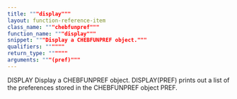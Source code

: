 ```yaml
---
title: """display"""
layout: function-reference-item
class_name: """chebfunpref"""
function_name: """display"""
snippet: """Display a CHEBFUNPREF object."""
qualifiers: """"""
return_type: """"""
arguments: """(pref)"""
---
```


 DISPLAY   Display a CHEBFUNPREF object.
    DISPLAY(PREF) prints out a list of the preferences stored in the
    CHEBFUNPREF object PREF.
